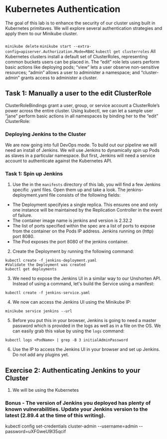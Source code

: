# Kubernetes Authentication

The goal of this lab is to enhance the security of our cluster using built in Kubernetes primitaves. We will explore several authentication strategies and apply them to our Minikube cluster.

###
`minikube delete`
`minikube start --extra-config=apiserver.Authorization.Mode=RBAC`
`kubectl get clusterroles`
All Kubernetes clusters install a default set of ClusterRoles, representing common buckets users can be placed in. The “edit” role lets users perform basic actions like deploying pods; “view” lets a user observe non-sensitive resources; “admin” allows a user to administer a namespace; and “cluster-admin” grants access to administer a cluster.

## Task 1: Manually a user to the edit ClusterRole
ClusterRoleBindings grant a user, group, or service account a ClusterRole’s power across the entire cluster. Using kubectl, we can let a sample user “jane” perform basic actions in all namespaces by binding her to the “edit” ClusterRole:











### Deploying Jenkins to the Cluster
We are now going into full DevOps mode. To build out our pipeline we will need an install of Jenkins. We will use Jenkins to dynamically spin up Pods as slaves in a particular namespace. But first, Jenkins will need a service account to authenticate against the Kubernetes API.

### Task 1: Spin up Jenkins
1. Use the in the `manifests` directory of this lab, you will find a few Jenkins specific .yaml files. Open them up and take a look. The jenkins-deployment.yaml file consists of the following fields:
* The Deployment specifyies a single replica. This ensures one and only one instance will be maintained by the Replication Controller in the event of failure.
* The container image name is jenkins and version is 2.32.2
* The list of ports specified within the spec are a list of ports to expose from the container on the Pods IP address.
Jenkins running on (http) port 8080.
* The Pod exposes the port 8080 of the jenkins container.

2. Create the Deployment by running the following command:
```
kubectl create -f jenkins-deployment.yaml
#Validate the Deployment was created
kubectl get deployments
```

3. We need to expose the Jenkins UI in a similar way to our Unshorten API. Instead of using a command, let's build the Service using a manifest:
```
kubectl create -f jenkins-service.yaml
```

4. We now can access the Jenkins UI using the Minikube IP:
```
minikube service jenkins --url
```

5. Before you put this in your browser, Jenkins is going to need a master password which is provided in the logs as well as in a file on the OS. We can easily grab this value by using the `logs` command:
```
kubectl logs <PodName> | grep -B 3 initialAdminPassword
```

6. Use the IP to access the Jenkins UI in your browser and set up Jenkins. Do not add any plugins yet.


## Exercise 2: Authenticating Jenkins to your Cluster

1. We will be using the Kubernetes 


### Bonus - The version of Jenkins you deployed has plenty of known vulnerabilities. Update your Jenkins version to the latest (2.89.4 at the time of this writing). 




kubectl config set-credentials cluster-admin --username=admin --password=uXFGweU9l35qcif